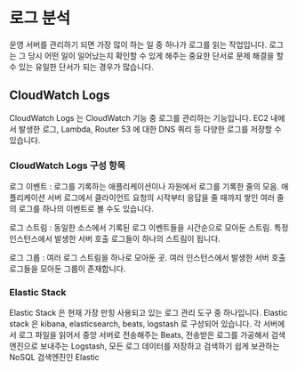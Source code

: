 # 로그 분석
운영 서버를 관리하기 되면 가장 많이 하는 일 중 하나가 로그를 읽는 작업입니다. 로그는 그 당시 어떤 일이 일어났는지 확인할 수 있게 해주는 중요한 단서로 문제 해결을 할 수 있는 유일한 단서가 되는 경우가 많습니다. 

## CloudWatch Logs
CloudWatch Logs 는 CloudWatch 기능 중 로그를 관리하는 기능입니다. EC2 내에서 발생한 로그, Lambda, Router 53 에 대한 DNS 쿼리 등 다양한 로그를 저장할 수 있습니다. 

### CloudWatch Logs 구성 항목

로그 이벤트
: 로그를 기록하는 애플리케이션이나 자원에서 로그를 기록한 줄의 모음. 애플리케이션 서버 로그에서 클라이언트 요청의 시작부터 응답을 줄 때까지 쌓인 여러 줄의 로그를 하나의 이벤트로 볼 수도 있습니다.

로그 스트림
: 동일한 소스에서 기록된 로그 이벤트들을 시간순으로 모아둔 스트림. 특정 인스턴스에서 발생한 서버 호출 로그들이 하나의 스트림이 됩니다.

로그 그룹
: 여러 로그 스트림을 하나로 모아둔 곳. 여러 인스턴스에서 발생한 서버 호출 로그들을 모아둔 그룹이 존재합니다.

### Elastic Stack
Elastic Stack 은 현재 가장 만힝 사용되고 있는 로그 관리 도구 중 하나입니다.
Elastic stack 은 kibana, elasticsearch, beats, logstash 로 구성되어 있습니다. 각 서버에서 로그 파일을 읽어서 중앙 서버로 전송해주는 Beats, 전송받은 로그를 가공해서 검색엔진으로 보내주는 Logstash, 모든 로그 데이터를 저장하고 검색하기 쉽게 보관하는 NoSQL 검색엔진인 Elastic


<!--stackedit_data:
eyJoaXN0b3J5IjpbLTk0OTAzMDkxMSwtMTE2NzE3MjU2LDE2ND
YyNzIyNDldfQ==
-->